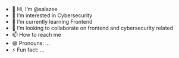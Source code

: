 - 👋 Hi, I’m @salazee
- 👀 I’m interested in Cybersecurity
- 🌱 I’m currently learning Frontend
- 💞️ I’m looking to collaborate on frontend and cybersecurity related
- 📫 How to reach me 
- 😄 Pronouns: ...
- ⚡ Fun fact: ...

<!---
salazee/salazee is a ✨ special ✨ repository because its `README.md` (this file) appears on your GitHub profile.
You can click the Preview link to take a look at your changes.
--->
